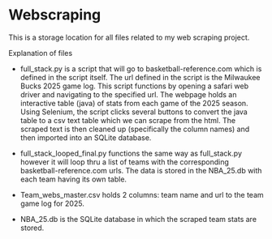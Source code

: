 # Webscraping
This is a storage location for all files related to my web scraping project.

Explanation of files
- full_stack.py is a script that will go to basketball-reference.com which is defined in the script itself. The url defined in the script is the Milwaukee Bucks 2025 game log. This script functions by opening a safari web driver and navigating to the specified url. The webpage holds an interactive table (java) of stats from each game of the 2025 season. Using Selenium, the script clicks several buttons to convert the java table to a csv text table which we can scrape from the html. The scraped text is then cleaned up (specifically the column names) and then imported into an SQLite database.

- full_stack_looped_final.py functions the same way as full_stack.py however it will loop thru a list of teams with the corresponding basketball-reference.com urls. The data is stored in the NBA_25.db with each team having its own table. 

- Team_webs_master.csv holds 2 columns: team name and url to the team game log for 2025.

- NBA_25.db is the SQLite database in which the scraped team stats are stored.

